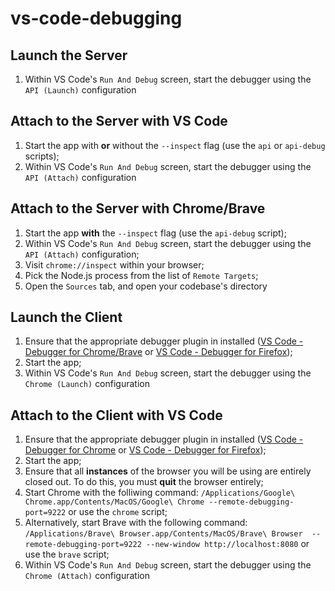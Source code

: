# vs-code-debugging

## Launch the Server
1. Within VS Code's `Run And Debug` screen, start the debugger using the `API (Launch)` configuration

## Attach to the Server with VS Code
1. Start the app with **or** without the `--inspect` flag (use the `api` or `api-debug` scripts);
2. Within VS Code's `Run And Debug` screen, start the debugger using the `API (Attach)` configuration 

## Attach to the Server with Chrome/Brave
1. Start the app **with** the `--inspect` flag (use the `api-debug` script);
2. Within VS Code's `Run And Debug` screen, start the debugger using the `API (Attach)` configuration;
3. Visit `chrome://inspect` within your browser;
4. Pick the Node.js process from the list of `Remote Targets`;
5. Open the `Sources` tab, and open your codebase's directory


## Launch the Client
1. Ensure that the appropriate debugger plugin in installed ([VS Code - Debugger for Chrome/Brave](https://marketplace.visualstudio.com/items?itemName=msjsdiag.debugger-for-chrome) or [VS Code - Debugger for Firefox](https://marketplace.visualstudio.com/items?itemName=firefox-devtools.vscode-firefox-debug));
2. Start the app;
3. Within VS Code's `Run And Debug` screen, start the debugger using the `Chrome (Launch)` configuration

## Attach to the Client with VS Code
1. Ensure that the appropriate debugger plugin in installed ([VS Code - Debugger for Chrome](https://marketplace.visualstudio.com/items?itemName=msjsdiag.debugger-for-chrome) or [VS Code - Debugger for Firefox](https://marketplace.visualstudio.com/items?itemName=firefox-devtools.vscode-firefox-debug));
2. Start the app;
3. Ensure that all **instances** of the browser you will be using are entirely closed out.  To do this, you must **quit** the browser entirely; 
4. Start Chrome with the folliwing command: `/Applications/Google\ Chrome.app/Contents/MacOS/Google\ Chrome --remote-debugging-port=9222` or use the `chrome` script;
5. Alternatively, start Brave with the following command: `/Applications/Brave\ Browser.app/Contents/MacOS/Brave\ Browser  --remote-debugging-port=9222 --new-window http://localhost:8080` or use the `brave` script;
6. Within VS Code's `Run And Debug` screen, start the debugger using the `Chrome (Attach)` configuration
